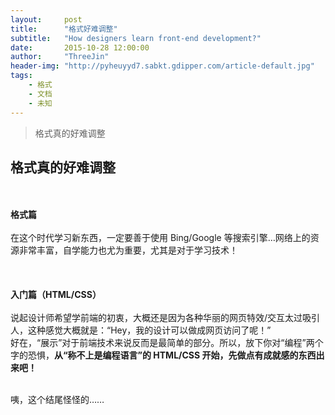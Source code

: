 ```yaml
---
layout:     post
title:      "格式好难调整"
subtitle:   "How designers learn front-end development?"
date:       2015-10-28 12:00:00
author:     "ThreeJin"
header-img: "http://pyheuyyd7.sabkt.gdipper.com/article-default.jpg"
tags:
    - 格式
    - 文档
    - 未知 
---
```


> 格式真的好难调整

## 格式真的好难调整
<br>
<br><b>格式篇</b>
<br>
<br>在这个时代学习新东西，一定要善于使用 Bing/Google 等搜索引擎…网络上的资源非常丰富，自学能力也尤为重要，尤其是对于学习技术！
<br>
<br>
<br>
<br><b>入门篇（HTML/CSS）</b>
<br>
<br>说起设计师希望学前端的初衷，大概还是因为各种华丽的网页特效/交互太过吸引人，这种感觉大概就是：“Hey，我的设计可以做成网页访问了呢！”
<br>好在，“展示”对于前端技术来说反而是最简单的部分。所以，放下你对“编程”两个字的恐惧，<b>从“称不上是编程语言”的 HTML/CSS 开始，先做点有成就感的东西出来吧！</b>
<br>

<br>咦，这个结尾怪怪的……
